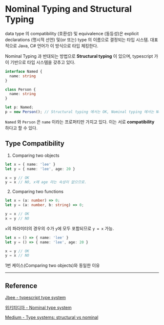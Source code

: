 # Nominal Typing and Structural Typing

data type 의 compatibility (호환성) 및 equivalence (동등성)은 explicit declarations (명시적 선언) 및(or 또는) type 의 이름으로 결정되는 타입 시스템.
대표적으로 Java, C# 언어가 이 방식으로 타입 체킹한다.

Nominal Typing 과 반대되는 방법으로 **Structural typing** 이 있으며, typescript 가 이 기반으로 타입 시스템을 갖추고 있다.

```typescript
interface Named {
  name: string
}

class Person {
  name: string
}

let p: Named;
p = new Person(); // Structural typing 에서는 OK, Nominal typing 에서는 No
```

`Named` 와 `Person` 은 `name` 이라는 프로퍼티만 가지고 있다. 이는 서로 **compatibility** 하다고 할 수 있다.

## Type Compatibility

1. Comparing two objects

```typescript
let x = { name: 'lee' }
let y = { name: 'lee', age: 20 }

x = y // OK
y = x // NO, x에 age 라는 속성이 없으므로.
```

2. Comparing two functions

```typescript
let x = (a: number) => 0;
let y = (a: number, b: string) => 0;

y = x // OK
x = y // NO
```
`x`의 파라미터의 경우의 수가 `y`에 모두 포함되므로 `y = x` 가능.

```typescript
let x = () => { name: 'lee' }
let y = () => { name: 'lee', age: 20 }

x = y // OK
y = x // NO
```
1번 케이스(Comparing two objects)와 동일한 이유

---

## Reference

[Jbee - typescript type system](https://jaeyeophan.github.io/2018/01/10/TS-7-TypeScript-type-system/)

[위키피디아 - Nominal type system](https://en.wikipedia.org/wiki/Nominal_type_system#:~:text=In%20computer%20science%2C%20a%20nominal,the%20name%20of%20the%20types.)

[Medium - Type systems: structural vs nominal](https://medium.com/@thejameskyle/type-systems-structural-vs-nominal-typing-explained-56511dd969f4#:~:text=Languages%20like%20OCaml%2C%20Haskell%2C%20and,have%20primarily%20structural%20type%20systems.&text=%7Dlet%20foo%3A%20Foo%20%3D%20new%20Bar()%3B%20%2F%2F%20Okay.,structure%20is%20exactly%20the%20same.)


